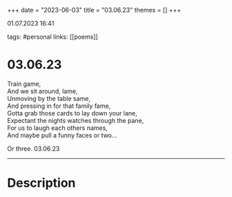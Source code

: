 +++
date = "2023-06-03"
title = "03.06.23"
themes = []
+++

01.07.2023 16:41

tags: #personal
links: [[poems]]

# 03.06.23
Train game,  
And we sit around, lame,  
Unmoving by the table same,  
And pressing in for that family fame,  
Gotta grab those cards to lay down your lane,  
Expectant the nights watches through the pane,  
For us to laugh each others names,  
And maybe pull a funny faces or two...  
  
Or three.
03.06.23

---
# Description
